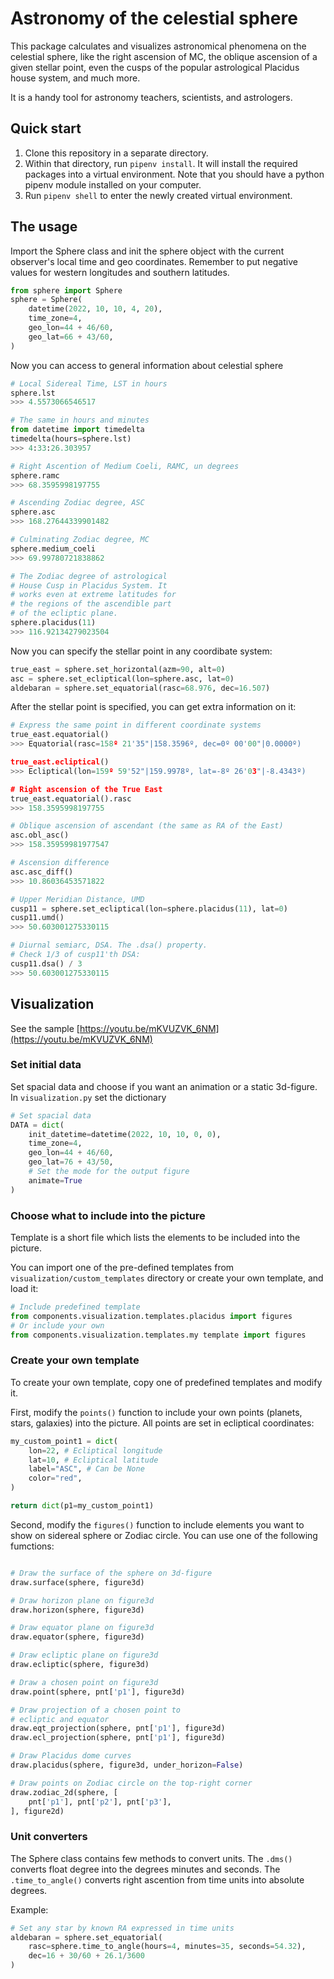 # Astronomy of the celestial sphere

This package calculates and visualizes astronomical phenomena on the celestial sphere, like the right ascension of MC, the oblique ascension of a given stellar point, even the cusps of the popular astrological Placidus house system, and much more.

It is a handy tool for astronomy teachers, scientists, and astrologers.

## Quick start

1. Clone this repository in a separate directory.
2. Within that directory, run `pipenv install`. It will install the required packages into a virtual environment. Note that you should have a python pipenv module installed on your computer.
3. Run `pipenv shell` to enter the newly created virtual environment.

## The usage

Import the Sphere class and init the sphere object with the current observer's local time and geo coordinates. Remember to put negative values for western longitudes and southern latitudes.

```python
from sphere import Sphere
sphere = Sphere(
    datetime(2022, 10, 10, 4, 20),
    time_zone=4,
    geo_lon=44 + 46/60,
    geo_lat=66 + 43/60,
)
```

Now you can access to general information about celestial sphere

```python
# Local Sidereal Time, LST in hours
sphere.lst
>>> 4.5573066546517

# The same in hours and minutes
from datetime import timedelta
timedelta(hours=sphere.lst)
>>> 4:33:26.303957

# Right Ascention of Medium Coeli, RAMC, un degrees
sphere.ramc
>>> 68.3595998197755

# Ascending Zodiac degree, ASC
sphere.asc
>>> 168.27644339901482

# Culminating Zodiac degree, MC
sphere.medium_coeli
>>> 69.99780721838862

# The Zodiac degree of astrological
# House Cusp in Placidus System. It
# works even at extreme latitudes for
# the regions of the ascendible part
# of the ecliptic plane.
sphere.placidus(11)
>>> 116.92134279023504
```

Now you can specify the stellar point in any coordibate system:

```python
true_east = sphere.set_horizontal(azm=90, alt=0)
asc = sphere.set_ecliptical(lon=sphere.asc, lat=0)
aldebaran = sphere.set_equatorial(rasc=68.976, dec=16.507)
```

After the stellar point is specified, you can get extra information on it:

```python
# Express the same point in different coordinate systems
true_east.equatorial()
>>> Equatorial(rasc=158º 21'35"|158.3596º, dec=0º 00'00"|0.0000º)

true_east.ecliptical()
>>> Ecliptical(lon=159º 59'52"|159.9978º, lat=-8º 26'03"|-8.4343º)

# Right ascension of the True East
true_east.equatorial().rasc
>>> 158.3595998197755

# Oblique ascension of ascendant (the same as RA of the East)
asc.obl_asc()
>>> 158.35959981977547

# Ascension difference
asc.asc_diff()
>>> 10.86036453571822

# Upper Meridian Distance, UMD
cusp11 = sphere.set_ecliptical(lon=sphere.placidus(11), lat=0)
cusp11.umd()
>>> 50.603001275330115

# Diurnal semiarc, DSA. The .dsa() property.
# Check 1/3 of cusp11'th DSA:
cusp11.dsa() / 3
>>> 50.603001275330115
```

## Visualization

See the sample [https://youtu.be/mKVUZVK_6NM](https://youtu.be/mKVUZVK_6NM)

### Set initial data

Set spacial data and choose if you want an animation or a static 3d-figure. In `visualization.py` set the dictionary

```python
# Set spacial data
DATA = dict(
    init_datetime=datetime(2022, 10, 10, 0, 0),
    time_zone=4,
    geo_lon=44 + 46/60,
    geo_lat=76 + 43/50,
    # Set the mode for the output figure
    animate=True
)
```

### Choose what to include into the picture

Template is a short file which lists the elements to be included into the picture.

You can import one of the pre-defined templates from `visualization/custom_templates` directory or create your own template, and load it:

```python
# Include predefined template
from components.visualization.templates.placidus import figures
# Or include your own
from components.visualization.templates.my template import figures
```

### Create your own template

To create your own template, copy one of predefined templates and modify it.

First, modify the `points()` function to include your own points (planets, stars, galaxies) into the picture. All points are set in ecliptical coordinates:

```python
my_custom_point1 = dict(
    lon=22, # Ecliptical longitude
    lat=10, # Ecliptical latitude
    label="ASC", # Can be None
    color="red",
)

return dict(p1=my_custom_point1)
```

Second, modify the `figures()` function to include elements you want to show on sidereal sphere or Zodiac circle. You can use one of the following fumctions:

```python

# Draw the surface of the sphere on 3d-figure
draw.surface(sphere, figure3d)

# Draw horizon plane on figure3d
draw.horizon(sphere, figure3d)

# Draw equator plane on figure3d
draw.equator(sphere, figure3d)

# Draw ecliptic plane on figure3d
draw.ecliptic(sphere, figure3d)

# Draw a chosen point on figure3d
draw.point(sphere, pnt['p1'], figure3d)

# Draw projection of a chosen point to
# ecliptic and equator
draw.eqt_projection(sphere, pnt['p1'], figure3d)
draw.ecl_projection(sphere, pnt['p1'], figure3d)

# Draw Placidus dome curves
draw.placidus(sphere, figure3d, under_horizon=False)

# Draw points on Zodiac circle on the top-right corner
draw.zodiac_2d(sphere, [
    pnt['p1'], pnt['p2'], pnt['p3'],
], figure2d)
```

### Unit converters

The Sphere class contains few methods to convert units. The `.dms()` converts float degree into the degrees minutes and seconds. The `.time_to_angle()` converts right ascention from time units into absolute degrees.

Example:
```python
# Set any star by known RA expressed in time units
aldebaran = sphere.set_equatorial(
    rasc=sphere.time_to_angle(hours=4, minutes=35, seconds=54.32),
    dec=16 + 30/60 + 26.1/3600
)
```